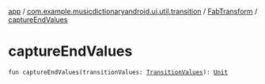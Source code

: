 [app](../../index.md) / [com.example.musicdictionaryandroid.ui.util.transition](../index.md) / [FabTransform](index.md) / [captureEndValues](./capture-end-values.md)

# captureEndValues

`fun captureEndValues(transitionValues: `[`TransitionValues`](https://developer.android.com/reference/android/transition/TransitionValues.html)`): `[`Unit`](https://kotlinlang.org/api/latest/jvm/stdlib/kotlin/-unit/index.html)